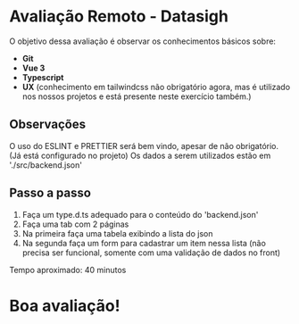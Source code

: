 # Avaliação Remoto - Datasigh

O objetivo dessa avaliação é observar os conhecimentos básicos sobre:

-   **Git**
-   **Vue 3**
-   **Typescript**
-   **UX** (conhecimento em tailwindcss não obrigatório agora, mas é utilizado nos nossos projetos e está presente neste exercício também.)

## Observações

O uso do ESLINT e PRETTIER será bem vindo, apesar de não obrigatório. (Já está configurado no projeto)
Os dados a serem utilizados estão em './src/backend.json'<br>

## Passo a passo

1. Faça um type.d.ts adequado para o conteúdo do 'backend.json'<br>
2. Faça uma tab com 2 páginas<br>
3. Na primeira faça uma tabela exibindo a lista do json<br>
4. Na segunda faça um form para cadastrar um item nessa lista (não precisa ser funcional, somente com uma validação de dados no front)<br>

Tempo aproximado: 40 minutos

# Boa avaliação!
